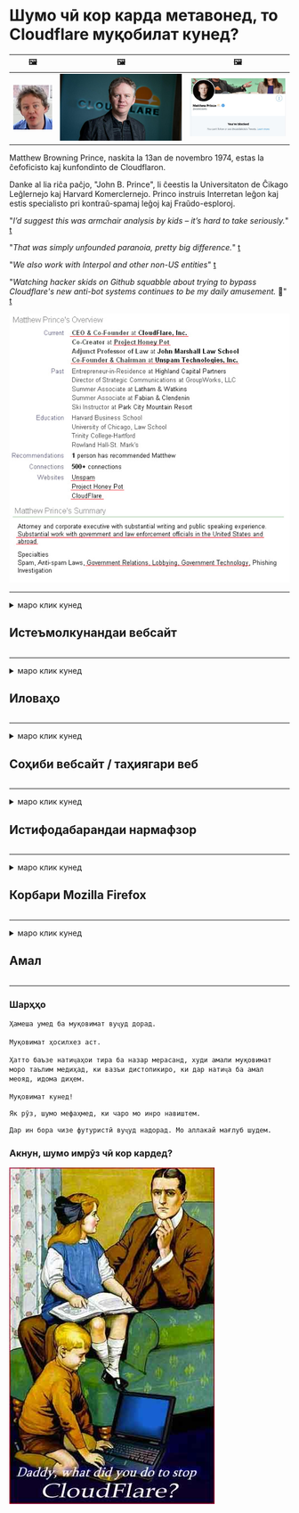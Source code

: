 # Шумо чӣ кор карда метавонед, то Cloudflare муқобилат кунед?

| 🖼 | 🖼 | 🖼 |
| --- | --- | --- |
| ![](../image/matthew_prince_teen.jpg) | ![](../image/matthew_prince.jpg) | ![](../image/blockedbymatthewprince.jpg) |


Matthew Browning Prince, naskita la 13an de novembro 1974, estas la ĉefoficisto kaj kunfondinto de Cloudflaron.

Danke al lia riĉa paĉjo, "John B. Prince", li ĉeestis la Universitaton de Ĉikago Leĝlernejo kaj Harvard Komerclernejo.
Princo instruis Interretan leĝon kaj estis specialisto pri kontraŭ-spamaj leĝoj kaj Fraŭdo-esploroj.


"*I’d suggest this was armchair analysis by kids – it’s hard to take seriously.*" [t](https://www.theguardian.com/technology/2015/nov/19/cloudflare-accused-by-anonymous-helping-isis)

"*That was simply unfounded paranoia, pretty big difference.*"  [t](https://twitter.com/xxdesmus/status/992757936123359233)

"*We also work with Interpol and other non-US entities*" [t](https://twitter.com/eastdakota/status/1203028504184360960)

"*Watching hacker skids on Github squabble about trying to bypass Cloudflare's new anti-bot systems continues to be my daily amusement.* 🍿" [t](https://twitter.com/eastdakota/status/1273277839102656515)


![](../image/whoismp.jpg)

---


<details>
<summary>маро клик кунед

## Истеъмолкунандаи вебсайт
</summary>


- Агар вебсайте, ки ба шумо писанд аст Cloudflare -ро истифода барад, ба онҳо бигӯед, ки Cloudflare -ро истифода набаранд.
  - Нидо кардан дар шабакаҳои иҷтимоӣ, аз қабили Facebook, Reddit, Twitter ё Mastodon фарқе намекунад. [Амалҳо аз ҳештагҳо баландтаранд.](https://twitter.com/phyzonloop/status/1274132092490862594)
  - Агар шумо хоҳед, ки худро муфид созед, бо соҳиби вебсайт муроҷиат кунед.

[Cloudflare гуфт](https://github.com/Eloston/ungoogled-chromium/issues/783):
```
Мо тавсия медиҳем, ки бо маъмурон дар бораи хидматҳо ё сайтҳои мушаххасе, ки дучор меоянд, муроҷиат кунед ва таҷрибаи худро мубодила кунед.
```

[Агар шумо инро талаб накунед, соҳиби вебсайт ҳеҷ гоҳ ин мушкилотро намедонад.](../PEOPLE.md)

![](../image/liberapay.jpg)

[Намунаи муваффақ](https://counterpartytalk.org/t/turn-off-cloudflare-on-counterparty-co-plz/164/5).<br>
Шумо мушкиле доред? [Ҳозир овозатонро баланд кунед.](https://github.com/maraoz/maraoz.github.io/issues/1) Мисоли зер.

```
Шумо танҳо ба сензураи корпоративӣ ва назорати оммавӣ кӯмак мерасонед.
http://crimeflare.eu.org
```

```
Вебсайти шумо дар боғи хусусии суиистифодаи CloudFlare аст.
http://crimeflare.eu.org
```

- Барои хондани сиёсати махфияти вебсайт каме вақт ҷудо кунед.
  - агар вебсайт дар паси Cloudflare бошад ё вебсайт аз хидматҳои ба Cloudflare пайвастшуда истифода мебарад.

Он бояд чӣ будани "Cloudflare" -ро шарҳ диҳад ва барои мубодилаи маълумоти шумо бо Cloudflare иҷозат пурсад. Риоя накардани ин амал боиси вайрон шудани эътимод мегардад ва вебсайти мавриди баррасӣ бояд пешгирӣ карда шавад.

[Намунаи қобили қабул барои махфият дар инҷост](https://archive.is/bDlTz) ("Subprocessors" > "Entity Name")

```
Ман сиёсати махфияти шуморо хондаам ва калимаи Cloudflare -ро ёфта наметавонам.
Ман мубодилаи маълумотро бо шумо рад мекунам, агар шумо маълумоти худро ба Cloudflare давом диҳед.
http://crimeflare.eu.org
```

Ин намунаи сиёсати махфият мебошад, ки калимаи Cloudflare надорад.
[Liberland Jobs](https://archive.is/daKIr) [privacy policy](https://docsend.com/view/feiwyte):

![](../image/cfwontobey.jpg)

Cloudflare сиёсати махфияти худро доранд.
[Cloudflare одамони doxxingро дӯст медорад.](https://www.reddit.com/r/GamerGhazi/comments/2s64fe/be_wary_reporting_to_cloudflare/)

Ин намунаи хубест барои шакли сабти номи вебсайт.
AFAIK, вебсайти сифр ин корро мекунад. Оё шумо ба онҳо боварӣ доред?

```
Бо зеркунии "Барои XYZ обуна шавед", ​​шумо ба шартҳои хидматрасонӣ ва изҳороти махфияти мо розӣ ҳастед.
Шумо инчунин розӣ ҳастед, ки маълумоти худро бо Cloudflare мубодила кунед ва инчунин ба изҳороти махфияти cloudflare розӣ шавед.
Агар Cloudflare маълумоти шуморо фош кунад ё ба шумо иҷозат надиҳад, ки ба серверҳои мо пайваст шавед, ин айби мо нест. [*]

[ қайд кардан ] [ ман норозиям ]
```
[*] [PEOPLE.md](../PEOPLE.md)


- Кӯшиш кунед, ки хидмати онҳоро истифода набаред. Дар хотир доред, ки шуморо Cloudflare тамошо мекунад.
  - ["I'm in your TLS, sniffin' your passworz"](../image/iminurtls.jpg)

- Вебсайти дигарро ҷустуҷӯ кунед. Дар интернет алтернативаҳо ва фурсатҳо мавҷуданд!

- Дӯстони худро боварӣ бахшед, ки ҳар рӯз Торро истифода баранд.
  - Ношиносӣ бояд стандарти интернети кушод бошад!
  - [Дар хотир доред, ки лоиҳаи Tor ин лоиҳаро бад мебинад.](../HISTORY.md)

</details>

------

<details>
<summary>маро клик кунед

## Иловаҳо
</summary>

- Агар браузери шумо Firefox, Tor Browser ё Chromium Ungoogled бошад, яке аз ин изофаҳои зерро истифода баред.
  - Агар шумо хоҳед, ки иловаҳои нави навро пеш аз ҳама дар бораи он пурсед.


| Ном | Таҳиякунанда | Дастгирӣ | Метавонед бастан | Огоҳ карда метавонад | Chrome |
| -------- | -------- | -------- | -------- | -------- | -------- |
| [Bloku Cloudflaron MITM-Atakon](../subfiles/about.bcma.md) | #Addon | [ ? ](http://crimeflare.eu.org/) | **Бале**     | **Бале**     |  **Бале** |
| [Ĉu ligoj estas vundeblaj al MITM-atako?](../subfiles/about.ismm.md) | #Addon | [ ? ](http://crimeflare.eu.org/) | Не     | **Бале**     |  **Бале** |
| [Ĉu ĉi tiuj ligoj blokos Tor-uzanton?](../subfiles/about.isat.md) | #Addon | [ ? ](http://crimeflare.eu.org/) | Не     | **Бале**     |  **Бале** |
| [Block Cloudflare MITM Attack](https://trac.torproject.org/projects/tor/attachment/ticket/24351/block_cloudflare_mitm_attack-1.0.14.1-an%2Bfx.xpi)<br>[**DELETED BY TOR PROJECT**](../HISTORY.md) | nullius | [ ? ](../tool/block_cloudflare_mitm_fx), [Link](http://crimeflare.eu.org/) | **Бале**     | **Бале**     |  Не |
| [TPRB](http://34ahehcli3epmhbu2wbl6kw6zdfl74iyc4vg3ja4xwhhst332z3knkyd.onion/) | Sw | [ ? ](http://34ahehcli3epmhbu2wbl6kw6zdfl74iyc4vg3ja4xwhhst332z3knkyd.onion/) | **Бале**     | **Бале**     |  Не |
| [Detect Cloudflare](https://addons.mozilla.org/en-US/firefox/addon/detect-cloudflare/) | Frank Otto | [ ? ](https://github.com/traktofon/cf-detect) | Не     | **Бале**     |  Не |
| [True Sight](https://addons.mozilla.org/en-US/firefox/addon/detect-cloudflare-plus/) | claustromaniac | [ ? ](https://github.com/claustromaniac/detect-cloudflare-plus) | Не     | **Бале**     |  Не |
| [Which Cloudflare datacenter am I visiting?](https://addons.mozilla.org/en-US/firefox/addon/cf-pop/) | 依云 | [ ? ](https://github.com/lilydjwg/cf-pop) | Не     | **Бале**     |  Не |


- "Decentraleyes" метавонад пайвастшавӣ ба "CDNJS (Cloudflare)" -ро қатъ кунад.
  - Он дастрасии бисёр дархостҳоро ба шабака манъ мекунад ва ба файлҳои маҳаллӣ хидмат мекунад, то сайтҳо вайрон нашаванд.
  - Таҳиягар ҷавоб дод: "[very concerning indeed](https://github.com/Synzvato/decentraleyes/issues/236#issuecomment-352049501)", "[widespread usage severely centralizes the web](https://github.com/Synzvato/decentraleyes/issues/251#issuecomment-366752049)"

- [Шумо инчунин метавонед шаҳодатномаи Cloudflare-ро аз Мақомоти Шаҳодатномаи худ (CA) хориҷ ё нобоварӣ кунед.](https://www.ssl.com/how-to/remove-root-certificate-firefox/)

</details>

------

<details>
<summary>маро клик кунед

## Соҳиби вебсайт / таҳиягари веб
</summary>


![](../image/word_cloudflarefree.jpg)

- Ҳалли Cloudflare -ро истифода набаред, Давра.
  - Шумо метавонед аз ин беҳтар кор кунед, дуруст аст? [Ин аст тарзи нест кардани обунаҳо, нақшаҳо, домейнҳо ё ҳисобҳои Cloudflare.](https://support.cloudflare.com/hc/en-us/articles/200167776-Removing-subscriptions-plans-domains-or-accounts)

| 🖼 | 🖼 |
| --- | --- |
| ![](../image/htmlalertcloudflare.jpg) | ![](../image/htmlalertcloudflare2.jpg) |

- Мехоҳед муштариёни бештаре доред? Шумо медонед, ки чӣ кор кардан лозим аст. Ишора "сатри боло" аст.
  - [Салом, шумо "Мо махфияти шуморо ҷиддӣ мегирем" навиштед, аммо ман "Хатои 403 Прокси-и манъшудаи беном иҷозат дода нашуд" -ро гирифтам.](https://it.slashdot.org/story/19/02/19/0033255/stop-saying-we-take-your-privacy-and-security-seriously) Чаро шумо Tor ё VPN-ро бастанӣ ҳастед? Ва чаро шумо мактубҳои муваққатиро маҳдуд мекунед?

![](../image/anonexist.jpg)

- Истифодаи Cloudflare имкон медиҳад, ки қатъ шавад. Агар сервери шумо кор намекунад ё Cloudflare кор намекунад, меҳмонон ба вебсайти шумо дастрасӣ дошта наметавонанд.
  - [Оё шумо дар ҳақиқат фикр кардед, ки Cloudflare ҳеҷ гоҳ поён намеёбад?](https://www.ibtimes.com/cloudflare-down-not-working-sites-producing-504-gateway-timeout-errors-2618008) [Another](https://twitter.com/Jedduff/status/1097875615997399040) [sample](https://twitter.com/search?f=tweets&vertical=default&q=Cloudflare%20is%20having%20problems). [Need more](../PEOPLE.md)?

![](../image/cloudflareinternalerror.jpg)

- Истифодаи Cloudflare барои прокси "хидмати API", "сервери навсозии нармафзор" ё "RSS feed" ба муштарии шумо зарар мерасонад. Муштарӣ ба шумо занг зад ва гуфт: "Ман дигар API-и шуморо истифода карда наметавонам" ва шумо тасаввуроте ҳам надоред. Cloudflare метавонад хомӯшона муштарии шуморо бандад. Ба фикри шумо, хуб аст?
  - Бисёр муштарии RSS Reader ва хидмати онлайнии RSS Reader вуҷуд доранд. Чаро шумо RSS-листро нашр мекунед, агар шумо ба одамон обуна шуданро иҷозат надиҳед?

![](../image/rssfeedovercf.jpg)

- Ба шумо шаҳодатномаи HTTPS лозим аст? "Let's Encrypt" -ро истифода баред ё танҳо онро аз ширкати CA харед.

- Ба шумо сервери DNS лозим аст? Сервери худро насб карда наметавонед? Чӣ тавр онҳо: [Hurricane Electric Free DNS](https://dns.he.net/), [Dyn.com](https://dyn.com/dns/), [1984 Hosting](https://www.1984hosting.com/), [Afraid.Org (Агар шумо TOR -ро истифода баред, администратор ҳисоби худро нест кунед)](https://freedns.afraid.org/)

- Дар ҷустуҷӯи хидмати хостинг ҳастед? Танҳо ройгон? Чӣ тавр онҳо: [Onion Service](http://vww6ybal4bd7szmgncyruucpgfkqahzddi37ktceo3ah7ngmcopnpyyd.onion/en/security/network-security/tor/onionservices-best-practices), [Free Web Hosting Area](https://freewha.com/), [Autistici/Inventati Web Site Hosting](https://www.autinv5q6en4gpf4.onion/services/website), [Github Pages](https://pages.github.com/), [Surge](https://surge.sh/)
  - [Алтернативаҳо ба Cloudflare](../subfiles/cloudflare-alternatives.md)

- Оё шумо "cloudflare-ipfs.com" -ро истифода мебаред? [Оё шумо медонед, ки Cloudflare IPFS бад аст?](../PEOPLE.md)

- Сипар веб-барномаро ба монанди OWASP ва Fail2Ban дар сервери худ насб кунед ва дуруст танзим кунед.
  - Бастани Tor роҳи ҳал нест. Ҳама танҳо барои корбарони хурди бад ҷазо надиҳед.

- Дастрасии корбарони "Cloudflare Warp" -ро ба вебсайти шумо равона созед ё манъ кунед. Ва агар тавонед, сабабе пешкаш кунед.

> Рӯйхати IP: "[Диапазони ҳозираи Cloudflare](cloudflare_inc/)"

> A: Танҳо онҳоро бандед

```
server {
...
deny 173.245.48.0/20;
deny 103.21.244.0/22;
deny 103.22.200.0/22;
deny 103.31.4.0/22;
deny 141.101.64.0/18;
deny 108.162.192.0/18;
deny 190.93.240.0/20;
deny 188.114.96.0/20;
deny 197.234.240.0/22;
deny 198.41.128.0/17;
deny 162.158.0.0/15;
deny 104.16.0.0/12;
deny 172.64.0.0/13;
deny 131.0.72.0/22;
deny 2400:cb00::/32;
deny 2606:4700::/32;
deny 2803:f800::/32;
deny 2405:b500::/32;
deny 2405:8100::/32;
deny 2a06:98c0::/29;
deny 2c0f:f248::/32;
...
}
```

> B: Ба саҳифаи огоҳӣ равона кунед

```
http {
...
geo $iscf {
default 0;
173.245.48.0/20 1;
103.21.244.0/22 1;
103.22.200.0/22 1;
103.31.4.0/22 1;
141.101.64.0/18 1;
108.162.192.0/18 1;
190.93.240.0/20 1;
188.114.96.0/20 1;
197.234.240.0/22 1;
198.41.128.0/17 1;
162.158.0.0/15 1;
104.16.0.0/12 1;
172.64.0.0/13 1;
131.0.72.0/22 1;
2400:cb00::/32 1;
2606:4700::/32 1;
2803:f800::/32 1;
2405:b500::/32 1;
2405:8100::/32 1;
2a06:98c0::/29 1;
2c0f:f248::/32 1;
}
...
}

server {
...
if ($iscf) {rewrite ^ https://example.com/cfwsorry.php;}
...
}

<?php
header('HTTP/1.1 406 Not Acceptable');
echo <<<CLOUDFLARED
Thank you for visiting ourwebsite.com!<br />
We are sorry, but we can't serve you because your connection is being intercepted by Cloudflare.<br />
Please read http://crimeflare.eu.org for more information.<br />
CLOUDFLARED;
die();
```

- Агар шумо ба озодӣ боварӣ дошта бошед ва корбарони беномро истиқбол кунед, Tor Onion Service ё I2P insite насб кунед.

- Аз дигар операторони вебсайти дугонаи Clearnet / Tor маслиҳат пурсед ва дӯстони беном пайдо кунед!

</details>

------

<details>
<summary>маро клик кунед

## Истифодабарандаи нармафзор
</summary>


- Discord CloudFlare -ро истифода мебарад. Алтернативаҳо? Мо тавсия медиҳем [**Briar** (Android)](https://f-droid.org/en/packages/org.briarproject.briar.android/), [Ricochet (PC)](https://ricochet.im/), [Tox + Tor (Android/PC)](https://tox.chat/download.html)
  - Briar дэмони Tor-ро дар бар мегирад, бинобар ин ба шумо Orbot насб кардан лозим нест.
  - Таҳиягарони Qwtch, Privacy Open, лоиҳаи stop_cloudflare -ро аз хидмати git худ бе огоҳӣ нест карданд.

- Агар шумо Debian GNU / Linux ё ягон ҳосиларо истифода баред, обуна шавед: [bug #831835](https://bugs.debian.org/cgi-bin/bugreport.cgi?bug=831835). Ва агар шумо метавонед, ба тафтиши ямоқ кӯмак кунед ва ба нигоҳубинкунанда дар хулосаи дуруст дар бораи он, ки оё он бояд қабул карда шавад, кӯмак кунед.

- Ҳамеша ин браузерҳоро тавсия диҳед.

| Ном | Таҳиякунанда | Дастгирӣ | Шарҳ |
| -------- | -------- | -------- | -------- |
| [Ungoogled-Chromium](https://ungoogled-software.github.io/ungoogled-chromium-binaries/) | Eloston | [ ? ](https://github.com/Eloston/ungoogled-chromium) | PC (Win, Mac, Linux)  _!Tor_ |
| [Bromite](https://www.bromite.org/fdroid) | Bromite | [ ? ](https://github.com/bromite/bromite/issues) | Android  _!Tor_ |
| [Tor Browser](https://www.torproject.org/download/) | Tor Project | [ ? ](https://support.torproject.org/) | PC (Win, Mac, Linux)  _Tor_|
| [Tor Browser Android](https://www.torproject.org/download/) | Tor Project | [ ? ](https://support.torproject.org/) | Android  _Tor_|
| [Onion Browser](https://itunes.apple.com/us/app/onion-browser/id519296448?mt=8) | Mike Tigas | [ ? ](https://github.com/OnionBrowser/OnionBrowser/issues) | Apple iOS  _Tor_|
| [GNU/Icecat](https://www.gnu.org/software/gnuzilla/) | GNU | [ ? ](https://www.gnu.org/software/gnuzilla/) | PC (Linux) |
| [IceCatMobile](https://f-droid.org/en/packages/org.gnu.icecat/) | GNU | [ ? ](https://lists.gnu.org/mailman/listinfo/bug-gnuzilla) | Android |
| [Iridium Browser](https://iridiumbrowser.de/about/) | Iridium | [ ? ](https://github.com/iridium-browser/iridium-browser/) | PC (Win, Mac, Linux, OpenBSD) |


Махфияти нармафзори дигар нокомил аст. Ин маънои онро надорад, ки браузери Tor "комил" аст.
Дар интернет ва технология 100% бехатар ё 100% хусусӣ вуҷуд надорад.

- Намехоҳед Tor -ро истифода кунед? Шумо метавонед ҳама гуна браузерро бо daemon Tor истифода баред.
  - [Аҳамият диҳед, ки лоиҳаи Тор ба ин маъқул нест.](https://support.torproject.org/tbb/tbb-9/) Агар шумо ин корро карда тавонед, Tor Browser -ро истифода баред.
- [Тарзи истифодаи Chromium бо Tor](../subfiles/chromium_tor.md)


Биёед дар бораи махфияти нармафзори дигар сӯҳбат кунем.

- [Агар ба шумо воқеан истифодаи Firefox лозим ояд, "Firefox ESR" ро интихоб кунед.](https://www.mozilla.org/en-US/firefox/organizations/)
  - [Firefox - нармафзори ҷосусии Watchdog](https://spyware.neocities.org/articles/firefox.html)
  - [Firefox озодии суханро рад мекунад, озодии суханро манъ мекунад](https://web.archive.org/web/20200423010026/https://reclaimthenet.org/firefox-rejects-free-speech-bans-free-speech-commenting-plugin-dissenter-from-its-extensions-gallery/)
  - ["100+ овоз. Чунин ба назар мерасад, ки аз як ширкати нармафзор хоҳиш карда мешавад, ки ба ... нармафзор дар ин рӯзҳо хеле зиёд бошад."](https://old.reddit.com/r/firefox/comments/gutdiw/weve_got_work_to_do_the_mozilla_blog/fslbbb6/)
  - [Эҳ, чаро Firefox ба ман пайвандҳои сарпарастиро дар лавҳаи URL-и ман нишон медиҳад?](https://www.reddit.com/r/firefox/comments/jybx2w/uh_why_is_firefox_showing_me_sponsored_links_in/)
  - [Mozilla - Иблис](https://digdeeper.neocities.org/ghost/mozilla.html)

- [Дар хотир доред, Mozilla хидмати Cloudflare -ро истифода мебарад.](https://www.robtex.com/dns-lookup/www.mozilla.org) [Онҳо инчунин хидмати DNS Cloudflare -ро дар маҳсулоти худ истифода мебаранд.](https://www.theregister.co.uk/2018/03/21/mozilla_testing_dns_encryption/)

- [Mozilla ин чиптаро расман рад кард.](https://bugzilla.mozilla.org/show_bug.cgi?id=1426618)

- [Firefox Focus шӯхӣ аст.](https://github.com/mozilla-mobile/focus-android/issues/1743) [Онҳо ваъда доданд, ки телеметрияро хомӯш мекунанд, аммо онҳо онро иваз карданд.](https://github.com/mozilla-mobile/focus-android/issues/4210)

- [Таҳиягари PaleMoon / Basilisk Cloudflare -ро дӯст медорад.](https://github.com/mozilla-mobile/focus-android/issues/1743#issuecomment-345993097)
  - [Сервери бойгонии Пале Мун дар давоми 18 моҳ зарароварро паҳн кард ва паҳн кард](https://www.reddit.com/r/privacytoolsIO/comments/cc808y/pale_moons_archive_server_hacked_and_spread/)
  - Вай инчунин ба корбарони Tor нафрат дорад - "[Бигзор он нисбат ба Тор душманӣ кунад. Ман фикр мекунам, ки аксари сайтҳо бояд бо назардошти омили сӯиистифодаи бениҳоят баланд нисбати Тор душман бошанд.](https://github.com/yacy/yacy_search_server/issues/314#issuecomment-565932097)"

- [Waterfox мушкилоти шадиди "телефонҳои хона" дорад](https://spyware.neocities.org/articles/waterfox.html)

- [Google Chrome як нармафзори ҷосусӣ мебошад.](https://www.gnu.org/proprietary/malware-google.en.html)
  - [Google фаъолияти шуморо профил мекунад.](https://spyware.neocities.org/articles/chrome.html)

- [SRWare Iron аз ҳад зиёд телефонҳоро ба хона пайваст мекунад.](https://spyware.neocities.org/articles/iron.html) Он инчунин ба доменҳои гугл пайваст мешавад.

- [Рӯйхати сафедҳои браузери ҷасур пайравони Facebook / Twitter.](https://www.bleepingcomputer.com/news/security/facebook-twitter-trackers-whitelisted-by-brave-browser/)
  - [Инҳоянд масъалаҳои бештар.](https://spyware.neocities.org/articles/brave.html)
  - [ID-и фаръӣ](https://twitter.com/cryptonator1337/status/1269594587716374528)

- [Microsoft Edge ба Facebook имкон медиҳад, ки дар паси пушти корбарон флешкодро иҷро кунад.](https://www.zdnet.com/article/microsoft-edge-lets-facebook-run-flash-code-behind-users-backs/)

- [Vivaldi махфияти шуморо эҳтиром намекунад.](https://spyware.neocities.org/articles/vivaldi.html)

- [Сатҳи нармафзори ҷосусии Opera: Бениҳоят баланд](https://spyware.neocities.org/articles/opera.html)

- Apple iOS: [Шумо набояд iOS-ро тамоман истифода набаред, асосан аз он сабаб, ки он зараровар аст.](https://www.gnu.org/proprietary/malware-apple.html)

Аз ин рӯ, мо танҳо дар ҷадвали боло тавсия медиҳем. Ҳеҷ чизи дигар.

</details>

------

<details>
<summary>маро клик кунед

## Корбари Mozilla Firefox
</summary>


- "Firefox Nightly" ба сатҳи серверҳои Mozilla бидуни усули дасткашӣ маълумоти сатҳи ислоҳро мефиристад.
  - [Серверҳои Mozilla Cloudflare-ро мушоҳида мекунанд](https://www.digwebinterface.com/?hostnames=www.mozilla.org%0D%0Amozilla.cloudflare-dns.com&type=&ns=resolver&useresolver=8.8.4.4&nameservers=)

- Пайвасти Firefox ба серверҳои Mozilla -ро манъ кардан мумкин аст.
  - [Дастур оид ба қолаби сиёсатгузории Mozilla](https://github.com/mozilla/policy-templates/blob/master/README.md)
  - Дар хотир доред, ки ин ҳилла метавонад корашро дар версияи баъдӣ қатъ кунад, зеро Mozilla мехоҳад рӯйхати худро сафед кунад.
  - Барои пурра бастани онҳо файерволл ва филтери DNS -ро истифода баред.

"`/distribution/policies.json`"

>     "WebsiteFilter": {
> 		"Block": [
> 		"*://*.mozilla.com/*",
> 		"*://*.mozilla.net/*",
> 		"*://*.mozilla.org/*",
> 		"*://webcompat.com/*",
> 		"*://*.firefox.com/*",
> 		"*://*.thunderbird.net/*",
> 		"*://*.cloudflare.com/*"
> 		]
>     },


- ~~Дар бораи хато дар трекери mozilla хабар диҳед ва ба онҳо бигӯед, ки Cloudflare -ро истифода набаранд.~~ Дар бораи bugzilla гузориши хатогӣ буд. Бисёр одамон нигаронии худро нашр карданд, аммо хатогӣ аз ҷониби администратор дар соли 2018 пинҳон карда шуд.

- Шумо метавонед DoH-ро дар Firefox хомӯш кунед.
  - [Провайдери пешфарз DNS-и firefox -ро иваз кунед](../subfiles/change-firefox-dns.md)

![](../image/firefoxdns.jpg)

- [Агар шумо хоҳед, ки DNS-и ғайримасъули интернетро истифода баред, дар бораи истифодаи хадамоти OpenNIC Tier2 DNS ё ягон хидмати ғайри Cloudflare DNS фикр кунед.](https://wiki.opennic.org/start)
![](../image/opennic.jpg)
  - Бастани Cloudflare бо DNS. [Crimeflare DNS](../subfiles/service.publicdns.md)

- Шумо метавонед Tor -ро ҳамчун ҳалкунандаи DNS истифода баред. [Агар шумо коршиноси Tor набошед, дар ин ҷо савол диҳед.](https://tor.stackexchange.com/)

> **Чӣ хел?**
> 1. Торро зеркашӣ кунед ва онро дар компютери худ насб кунед.
> 2. Ин сатрро ба файли "torrc" илова кунед.
> DNSPort 127.0.0.1:53
> 3. Tor -ро аз нав оғоз кунед.
> 4. Сервери DNS-и компютери худро ба "127.0.0.1" таъин кунед.

</details>

------

<details>
<summary>маро клик кунед

## Амал
</summary>


- Ба атрофиёни худ дар бораи хатари Cloudflare нақл кунед.

- [Кӯмак ба беҳтар кардани ин анбор.](http://crimeflare.eu.org)
  - Ҳарду рӯйхат, далелҳои зидди он ва ҷузъиёт.

- [Ҳуҷҷатгузорӣ кунед ва дар ҷойҳое, ки бо Cloudflare (ва ширкатҳои ба он монанд) хатогиҳо рӯй медиҳанд, ба таври оммавӣ нишон диҳед ва боварӣ ҳосил кунед, ки ин анборро ҳангоми ин кор ёдовар шавед](http://crimeflare.eu.org) :)

- Бо нобаёнӣ шумораи бештари одамонро аз Tor истифода баред, то онҳо тавонанд вебро аз нуқтаи назари қисматҳои гуногуни ҷаҳон таҷриба кунанд.

- Гурӯҳҳои ибтидоӣ, дар васоити ахбори иҷтимоӣ ва гӯшти гӯшт, ки ба озод кардани ҷаҳон аз Cloudflare бахшида шудаанд.

- Дар ҳолати зарурӣ, ба ин гурӯҳҳо дар ин анбор пайваст шавед - ин метавонад ҷои ҳамоҳангсозии кор бо як гурӯҳ бошад.

- [Коопе, ки метавонад алтернативаи пурмазмуни ғайри корпоративиро ба Cloudflare пешниҳод кунад, оғоз кунед.](../subfiles/cloudflare-alternatives.md)

- Дар бораи ҳама гуна алтернативаҳо ба мо хабар диҳед, ки ҳадди аққал барои муҳофизати сершумори қабати зидди Cloudflare кӯмак кунанд.

- Агар шумо муштарии Cloudflare бошед, танзимоти махфияти худро таъин кунед ва интизор шавед, ки онҳо онҳоро вайрон мекунанд.
  - [Пас онҳоро ба ҷавобгарии зидди спам / махфият кашед.](https://twitter.com/thexpaw/status/1108424723233419264)

- Агар шумо дар Иёлоти Муттаҳидаи Амрико ҳастед ва вебсайти мазкур бонк ё муҳосиб аст, кӯшиш кунед, ки тибқи қонуни Gramm-Leach-Bliley ё амрикоиҳое, ки дорои маъюбӣ ҳастанд, фишорҳои ҳуқуқӣ оваред ва ба мо ҳисобот диҳед, ки шумо то куҷо расидед .

- Агар вебсайт сайти ҳукуматӣ бошад, кӯшиш кунед, ки таҳти ислоҳи 1-уми Конститутсияи ИМА фишори ҳуқуқӣ оваред.

- Агар шумо шаҳрванди Иттиҳоди Аврупо бошед, барои фиристодани маълумоти шахсии худ дар доираи Низомномаи умумии ҳифзи маълумот бо вебсайт тамос гиред. Агар онҳо додани маълумоти шуморо рад кунанд, ин вайрон кардани қонун аст.

- Барои ширкатҳое, ки даъвои пешниҳоди хидматро дар вебсайти худ мекунанд, кӯшиш кунед, ки онҳоро ҳамчун "таблиғи бардурӯғ" ба ташкилотҳои ҳимояи истеъмолкунандагон ва BBB гузориш диҳед. Вебсайтҳои Cloudflare тавассути серверҳои Cloudflare хизмат мерасонанд.

- [ITU дар заминаи Иёлоти Муттаҳида пешниҳод мекунад, ки Cloudflare ба андозаи кофӣ калонтар оғоз кунад, то қонуни зиддиинҳисорӣ бар онҳо ҷорӣ карда шавад.](https://www.itu.int/en/ITU-T/Workshops-and-Seminars/20181218/Documents/Geoff_Huston_Presentation.pdf)

- Тасаввур кардан мумкин аст, ки версияи GNU GPL 4 метавонад дорои муқаррарот дар бораи нигоҳ доштани рамзи сарчашма дар паси чунин хидматро дар бар гирад ва барои ҳама барномаҳои GPLv4 ва баъдтар талаб кунад, ки ҳадди аққал рамзи манбаъ тавассути василае дастрас карда шавад, ки корбарони Tor-ро табъиз накунанд.

</details>

------

### Шарҳҳо

```
Ҳамеша умед ба муқовимат вуҷуд дорад.

Муқовимат ҳосилхез аст.

Ҳатто баъзе натиҷаҳои тира ба назар мерасанд, худи амали муқовимат моро таълим медиҳад, ки вазъи дистопикиро, ки дар натиҷа ба амал меояд, идома диҳем.

Муқовимат кунед!
```

```
Як рӯз, шумо мефаҳмед, ки чаро мо инро навиштем.
```

```
Дар ин бора чизе футуристӣ вуҷуд надорад. Мо аллакай мағлуб шудем.
```

### Акнун, шумо имрӯз чӣ кор кардед?


![](../image/stopcf.jpg)
